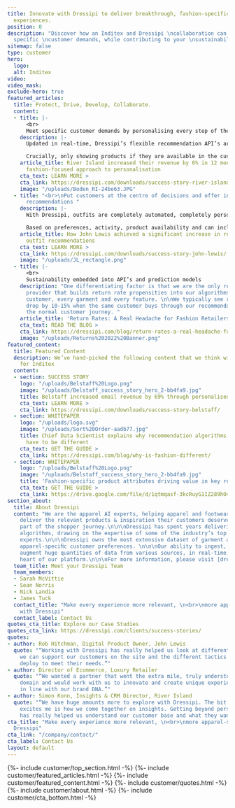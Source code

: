 ```yaml
---
title: Innovate with Dressipi to deliver breakthrough, fashion-specific, shopping
  experiences.
position: 0
description: "Discover how an Inditex and Dressipi \ncollaboration can help you meet
  specific \ncustomer demands, while contributing to your \nsustainability strategy.\n\n"
sitemap: false
type: customer
hero:
  logo: 
  alt: Inditex
video: 
video_mask: 
exclude-hero: true
featured_articles:
  title: Protect, Drive, Develop, Collaborate.
  content:
  - title: |-
      <br>
      Meet specific customer demands by personalising every step of the journey
    description: |-
      Updated in real-time, Dressipi’s flexible recommendation API’s are personalised to the individual’s preferences and intentions, creating a seamless purchasing experience across all touchpoints.

      Crucially, only showing products if they are available in the customer’s size - a key cornerstone of personalisation.
    article_title: River Island increased their revenue by 6% in 12 months with Dressipi’s
      fashion-focused approach to personalisation
    cta_text: LEARN MORE >
    cta_link: https://dressipi.com/downloads/success-story-river-island/
    image: "/uploads/Boden_RI-24be63.JPG"
  - title: "<br>\nPut customers at the centre of decisions and offer inspiring outfit
      recommendations "
    description: |-
      With Dressipi, outfits are completely automated, completely personalised and always on-brand. Outfits comprise of different product types, starting from different product types, for different occasions to show the versatility.

      Based on preferences, activity, product availability and can include items the customer already owns.
    article_title: How John Lewis achieved a significant increase in revenue with
      outfit recommendations
    cta_text: LEARN MORE >
    cta_link: https://dressipi.com/downloads/success-story-john-lewis/
    image: "/uploads/JL_rectangle.png"
  - title: |-
      <br>
      Sustainability embedded into API’s and prediction models
    description: "One differentiating factor is that we are the only recommendation
      provider that builds return rate propensities into our algorithms. For every
      customer, every garment and every feature. \n\nWe typically see return rates
      drop by 10-15% when the same customer buys through our recommendations versus
      the normal customer journey. "
    article_title: 'Return Rates: A Real Headache for Fashion Retailers… and the Environment'
    cta_text: READ THE BLOG >
    cta_link: https://dressipi.com/blog/return-rates-a-real-headache-for-fashion-retailers-dot-dot-dot-and-the-environment/
    image: "/uploads/Returns%202022%20Banner.png"
featured_content:
  title: Featured Content
  description: We’ve hand-picked the following content that we think will be relevant
    for Inditex
  content:
  - section: SUCCESS STORY
    logo: "/uploads/Belstaff%20Logo.png"
    image: "/uploads/Belstaff_success_story_hero_2-bb4fa9.jpg"
    title: Belstaff increased email revenue by 69% through personalised recommendations
    cta_text: LEARN MORE >
    cta_link: https://dressipi.com/downloads/success-story-belstaff/
  - section: WHITEPAPER
    logo: "/uploads/logo.svg"
    image: "/uploads/Sort%20Order-aadb77.jpg"
    title: Chief Data Scientist explains why recommendation algorithms for fashion
      have to be different
    cta_text: GET THE GUIDE >
    cta_link: https://dressipi.com/blog/why-is-fashion-different/
  - section: WHITEPAPER
    logo: "/uploads/Belstaff%20Logo.png"
    image: "/uploads/Belstaff_success_story_hero_2-bb4fa9.jpg"
    title: 'Fashion-specific product attributes driving value in key retail areas '
    cta_text: GET THE GUIDE >
    cta_link: https://drive.google.com/file/d/1qtmqasf-3kcRuyG1IZ289hO4OR6WE5gN/view?usp=sharing
section_about:
  title: About Dressipi
  content: "We are the apparel AI experts, helping apparel and footwear retailers
    deliver the relevant products & inspiration their customers deserve, across every
    part of the shopper journey.\n\n\nDressipi has spent years delivering apparel-speciﬁc
    algorithms, drawing on the expertise of some of the industry’s top stylists and
    experts.\n\n\nDressipi owns the most extensive dataset of garment attributes and
    apparel-speciﬁc customer preferences. \n\n\nOur ability to ingest, cleanse, and
    augment huge quantities of data from various sources, in real-time, is at the
    heart of our platform.\n\n\nFor more information, please visit [dressipi.com](/).\n"
  team_title: Meet your Dressipi Team
  team_members:
  - Sarah McVittie
  - Sean Norris
  - Nick Landia
  - James Tuck
  contact_title: "Make every experience more relevant, \n<br>\nmore apparel-specific
    with Dressipi"
  contact_label: Contact Us
quotes_cta_title: Explore our Case Studies
quotes_cta_link: https://dressipi.com/clients/success-stories/
quotes:
- author: Rob Hitchman, Digital Product Owner, John Lewis
  quote: "“Working with Dressipi has really helped us look at different ways in how
    we can support our customers on the site and the different tactics that we can
    deploy to meet their needs.”"
- author: Director of Ecommerce, Luxury Retailer
  quote: "“We wanted a partner that went the extra mile, truly understood the fashion
    domain and would work with us to innovate and create unique experiences that were
    in line with our brand DNA.”"
- author: Simon Konn, Insights & CRM Director, River Island
  quote: "“We have huge amounts more to explore with Dressipi. The bit that really
    excites me is how we come together on insights. Getting beyond personalisation
    has really helped us understand our customer base and what they want and need.”"
cta_title: "Make every experience more relevant, \n<br>\nmore apparel-specific with
  Dressipi"
cta_link: "/company/contact/"
cta_label: Contact Us
layout: default
---
```


{%- include customer/top_section.html -%}
{%- include customer/featured_articles.html -%}
{%- include customer/featured_content.html -%}
{%- include customer/quotes.html -%}
{%- include customer/about.html -%}
{%- include customer/cta_bottom.html -%}
